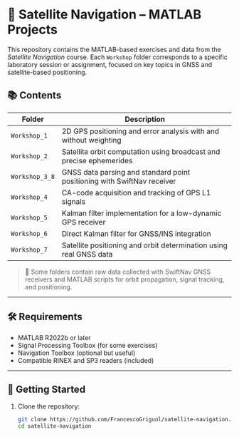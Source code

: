 # 📡 Satellite Navigation – MATLAB Projects

This repository contains the MATLAB-based exercises and data from the *Satellite Navigation* course. Each `Workshop` folder corresponds to a specific laboratory session or assignment, focused on key topics in GNSS and satellite-based positioning.

## 📚 Contents

| Folder       | Description |
|--------------|-------------|
| `Workshop_1` | 2D GPS positioning and error analysis with and without weighting |
| `Workshop_2` | Satellite orbit computation using broadcast and precise ephemerides |
| `Workshop_3_8` | GNSS data parsing and standard point positioning with SwiftNav receiver |
| `Workshop_4` | CA-code acquisition and tracking of GPS L1 signals |
| `Workshop_5` | Kalman filter implementation for a low-dynamic GPS receiver |
| `Workshop_6` | Direct Kalman filter for GNSS/INS integration |
| `Workshop_7` | Satellite positioning and orbit determination using real GNSS data |

> 📌 Some folders contain raw data collected with SwiftNav GNSS receivers and MATLAB scripts for orbit propagation, signal tracking, and positioning.

---

## 🛠 Requirements

- MATLAB R2022b or later
- Signal Processing Toolbox (for some exercises)
- Navigation Toolbox (optional but useful)
- Compatible RINEX and SP3 readers (included)

---

## 🚀 Getting Started

1. Clone the repository:
   ```bash
   git clone https://github.com/FrancescoGriguol/satellite-navigation.git
   cd satellite-navigation
